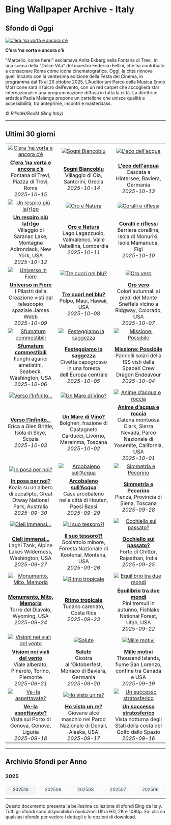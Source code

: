 # Bing Wallpaper Archive - Italy

## Sfondo di Oggi

[![C’era ‘na vorta e ancora c’è](https://www.bing.com/th?id=OHR.FontanaDiTrevi_IT-IT9781844919_UHD.jpg&pid=hp&w=2560)](https://bing.codexun.com/it/detail/20251015)

**C’era ‘na vorta e ancora c’è**

"Marcello, come here!" esclamava Anita Ekberg nella Fontana di Trevi, in una scena della "Dolce Vita" del maestro Federico Fellini, che ha contribuito a consacrare Roma come icona cinematografica. Oggi, la città rinnova quell'incanto con la ventesima edizione della Festa del Cinema, in programma dal 15 al 26 ottobre 2025. L’Auditorium Parco della Musica Ennio Morricone sarà il fulcro dell’evento, con un red carpet che accoglierà star internazionali e una programmazione diffusa in tutta la città. La direttrice artistica Paola Malanga propone un cartellone che unisce qualità e accessibilità, tra anteprime, incontri e masterclass.

*© RilindH/RooM (Bing Italy)*

---

## Ultimi 30 giorni

| | | |
|:---:|:---:|:---:|
| [![C’era ‘na vorta e ancora c’è](https://www.bing.com/th?id=OHR.FontanaDiTrevi_IT-IT9781844919_UHD.jpg&pid=hp&w=2560)](https://bing.codexun.com/it/detail/20251015) | [![Sogni Biancoblu](https://www.bing.com/th?id=OHR.OiaSantorini_IT-IT9704470316_UHD.jpg&pid=hp&w=2560)](https://bing.codexun.com/it/detail/20251014) | [![L'eco dell'acqua](https://www.bing.com/th?id=OHR.HinterseeWaterfall_IT-IT9638907457_UHD.jpg&pid=hp&w=2560)](https://bing.codexun.com/it/detail/20251013) | 
| **[C’era ‘na vorta e ancora c’è](https://bing.codexun.com/it/detail/20251015)**<br>Fontana di Trevi, Piazza di Trevi, Roma<br>*2025-10-15* | **[Sogni Biancoblu](https://bing.codexun.com/it/detail/20251014)**<br>Villaggio di Oia, Santorini, Grecia<br>*2025-10-14* | **[L'eco dell'acqua](https://bing.codexun.com/it/detail/20251013)**<br>Cascata a Hintersee, Baviera, Germania<br>*2025-10-13* | 
| [![Un respiro più la(r)go](https://www.bing.com/th?id=OHR.SaranacLake_IT-IT9519344894_UHD.jpg&pid=hp&w=2560)](https://bing.codexun.com/it/detail/20251012) | [![Oro e Natura](https://www.bing.com/th?id=OHR.LagoLagazuolo_IT-IT9428871019_UHD.jpg&pid=hp&w=2560)](https://bing.codexun.com/it/detail/20251011) | [![Coralli e riflessi](https://www.bing.com/th?id=OHR.MonurikiFiji_IT-IT0760985138_UHD.jpg&pid=hp&w=2560)](https://bing.codexun.com/it/detail/20251010) | 
| **[Un respiro più la(r)go](https://bing.codexun.com/it/detail/20251012)**<br>Villaggio di Saranac Lake, Montagne Adirondack, New York, USA<br>*2025-10-12* | **[Oro e Natura](https://bing.codexun.com/it/detail/20251011)**<br>Lago Lagazzuolo, Valmalenco, Valle Valtellina, Lombardia<br>*2025-10-11* | **[Coralli e riflessi](https://bing.codexun.com/it/detail/20251010)**<br>Barriera corallina, Isola di Monuriki, Isole Mamanuca, Figi<br>*2025-10-10* | 
| [![Universo in Fiore](https://www.bing.com/th?id=OHR.WebbPillars_IT-IT0673029544_UHD.jpg&pid=hp&w=2560)](https://bing.codexun.com/it/detail/20251009) | [![Tre cuori nel blu?](https://www.bing.com/th?id=OHR.OctopusCyanea_IT-IT0571963002_UHD.jpg&pid=hp&w=2560)](https://bing.codexun.com/it/detail/20251008) | [![Oro vero](https://www.bing.com/th?id=OHR.RidgwayAspens_IT-IT7479755416_UHD.jpg&pid=hp&w=2560)](https://bing.codexun.com/it/detail/20251007) | 
| **[Universo in Fiore](https://bing.codexun.com/it/detail/20251009)**<br>I Pilastri della Creazione visti dal telescopio spaziale James Webb<br>*2025-10-09* | **[Tre cuori nel blu?](https://bing.codexun.com/it/detail/20251008)**<br>Polpo, Maui, Hawaii, USA<br>*2025-10-08* | **[Oro vero](https://bing.codexun.com/it/detail/20251007)**<br>Colori autunnali ai piedi del Monte Sneffels vicino a Ridgway, Colorado, USA<br>*2025-10-07* | 
| [![Sfumature commestibili](https://www.bing.com/th?id=OHR.AmethystLaccaria_IT-IT7329865927_UHD.jpg&pid=hp&w=2560)](https://bing.codexun.com/it/detail/20251006) | [![Festeggiamo la saggezza](https://www.bing.com/th?id=OHR.TeacherOwl_IT-IT7269776472_UHD.jpg&pid=hp&w=2560)](https://bing.codexun.com/it/detail/20251005) | [![Missione: Possibile](https://www.bing.com/th?id=OHR.DragonEndeavour_IT-IT7184624651_UHD.jpg&pid=hp&w=2560)](https://bing.codexun.com/it/detail/20251004) | 
| **[Sfumature commestibili](https://bing.codexun.com/it/detail/20251006)**<br>Funghi agarici ametistini, Seabeck, Washington, USA<br>*2025-10-06* | **[Festeggiamo la saggezza](https://bing.codexun.com/it/detail/20251005)**<br>Civetta capogrosso in una foresta dell'Europa centrale<br>*2025-10-05* | **[Missione: Possibile](https://bing.codexun.com/it/detail/20251004)**<br>Pannelli solari della ISS visti dalla SpaceX Crew Dragon Endeavour<br>*2025-10-04* | 
| [![Verso l’Infinito...](https://www.bing.com/th?id=OHR.SkyeHeather_IT-IT9085939814_UHD.jpg&pid=hp&w=2560)](https://bing.codexun.com/it/detail/20251003) | [![Un Mare di Vino?](https://www.bing.com/th?id=OHR.ToscanaAutunno_IT-IT9368718519_UHD.jpg&pid=hp&w=2560)](https://bing.codexun.com/it/detail/20251002) | [![Anime d’acqua e roccia](https://www.bing.com/th?id=OHR.YosemiteClark_IT-IT9290949114_UHD.jpg&pid=hp&w=2560)](https://bing.codexun.com/it/detail/20251001) | 
| **[Verso l’Infinito...](https://bing.codexun.com/it/detail/20251003)**<br>Erica a Glen Brittle, Isola di Skye, Scozia<br>*2025-10-03* | **[Un Mare di Vino?](https://bing.codexun.com/it/detail/20251002)**<br>Bolgheri, frazione di Castagneto Carducci, Livorno, Maremma, Toscana<br>*2025-10-02* | **[Anime d’acqua e roccia](https://bing.codexun.com/it/detail/20251001)**<br>Catena montuosa Clark, Sierra Nevada, Parco Nazionale di Yosemite, California, USA<br>*2025-10-01* | 
| [![In posa per noi?](https://www.bing.com/th?id=OHR.EucalyptusKoala_IT-IT9137756909_UHD.jpg&pid=hp&w=2560)](https://bing.codexun.com/it/detail/20250930) | [![Arcobaleno sull’Acqua](https://www.bing.com/th?id=OHR.HoutenHouses_IT-IT9070932054_UHD.jpg&pid=hp&w=2560)](https://bing.codexun.com/it/detail/20250929) | [![Simmetria e Pecorino](https://www.bing.com/th?id=OHR.PienzaItaly_IT-IT9023162912_UHD.jpg&pid=hp&w=2560)](https://bing.codexun.com/it/detail/20250928) | 
| **[In posa per noi?](https://bing.codexun.com/it/detail/20250930)**<br>Koala su un albero di eucalipto, Great Otway National Park, Australia<br>*2025-09-30* | **[Arcobaleno sull’Acqua](https://bing.codexun.com/it/detail/20250929)**<br>Case arcobaleno nella città di Houten, Paesi Bassi<br>*2025-09-29* | **[Simmetria e Pecorino](https://bing.codexun.com/it/detail/20250928)**<br>Pienza, Provincia di Siena, Toscana<br>*2025-09-28* | 
| [![Cieli immensi...](https://www.bing.com/th?id=OHR.TankLakes_IT-IT8921224847_UHD.jpg&pid=hp&w=2560)](https://bing.codexun.com/it/detail/20250927) | [![Il suo tessoro?!](https://www.bing.com/th?id=OHR.AutumnChipmunk_IT-IT3950595643_UHD.jpg&pid=hp&w=2560)](https://bing.codexun.com/it/detail/20250926) | [![Occhiello sul passato?](https://www.bing.com/th?id=OHR.FortChittorgarh_IT-IT3892899630_UHD.jpg&pid=hp&w=2560)](https://bing.codexun.com/it/detail/20250925) | 
| **[Cieli immensi...](https://bing.codexun.com/it/detail/20250927)**<br>Laghi Tank, Alpine Lakes Wilderness, Washington, USA<br>*2025-09-27* | **[Il suo tessoro?!](https://bing.codexun.com/it/detail/20250926)**<br>Scoiattolo minore, Foresta Nazionale di Kootenai, Montana, USA<br>*2025-09-26* | **[Occhiello sul passato?](https://bing.codexun.com/it/detail/20250925)**<br>Forte di Chittor, Rajasthan, India<br>*2025-09-25* | 
| [![Monumento, Mito, Memoria](https://www.bing.com/th?id=OHR.BearLodge_IT-IT3838142385_UHD.jpg&pid=hp&w=2560)](https://bing.codexun.com/it/detail/20250924) | [![Ritmo tropicale](https://www.bing.com/th?id=OHR.ToucanForest_IT-IT3771106703_UHD.jpg&pid=hp&w=2560)](https://bing.codexun.com/it/detail/20250923) | [![Equilibrio tra due mondi](https://www.bing.com/th?id=OHR.AspenEquinox_IT-IT3698686278_UHD.jpg&pid=hp&w=2560)](https://bing.codexun.com/it/detail/20250922) | 
| **[Monumento, Mito, Memoria](https://bing.codexun.com/it/detail/20250924)**<br>Torre del Diavolo, Wyoming, USA<br>*2025-09-24* | **[Ritmo tropicale](https://bing.codexun.com/it/detail/20250923)**<br>Tucano carenato, Costa Rica<br>*2025-09-23* | **[Equilibrio tra due mondi](https://bing.codexun.com/it/detail/20250922)**<br>Pini tremuli in autunno, Fishlake National Forest, Utah, USA<br>*2025-09-22* | 
| [![Visioni nei viali del vento](https://www.bing.com/th?id=OHR.TenutaPiemonte_IT-IT3634009863_UHD.jpg&pid=hp&w=2560)](https://bing.codexun.com/it/detail/20250921) | [![Salute](https://www.bing.com/th?id=OHR.OktoberfestSwing_IT-IT3600717607_UHD.jpg&pid=hp&w=2560)](https://bing.codexun.com/it/detail/20250920) | [![Mille motivi](https://www.bing.com/th?id=OHR.ThousandIslands_IT-IT3559325500_UHD.jpg&pid=hp&w=2560)](https://bing.codexun.com/it/detail/20250919) | 
| **[Visioni nei viali del vento](https://bing.codexun.com/it/detail/20250921)**<br>Viale alberato, Pinerolo, Torino, Piemonte<br>*2025-09-21* | **[Salute](https://bing.codexun.com/it/detail/20250920)**<br>Giostra all'Oktoberfest, Monaco di Baviera, Germania<br>*2025-09-20* | **[Mille motivi](https://bing.codexun.com/it/detail/20250919)**<br>Thousand Islands, fiume San Lorenzo, confine tra Canada e USA<br>*2025-09-19* | 
| [![Ve-la aspettavate?](https://www.bing.com/th?id=OHR.GenovaPorto_IT-IT9490275029_UHD.jpg&pid=hp&w=2560)](https://bing.codexun.com/it/detail/20250918) | [![Ho visto un re?](https://www.bing.com/th?id=OHR.YoungMoose_IT-IT1966102379_UHD.jpg&pid=hp&w=2560)](https://bing.codexun.com/it/detail/20250917) | [![Un successo stratosferico](https://www.bing.com/th?id=OHR.OzoneEarth_IT-IT9452054464_UHD.jpg&pid=hp&w=2560)](https://bing.codexun.com/it/detail/20250916) | 
| **[Ve-la aspettavate?](https://bing.codexun.com/it/detail/20250918)**<br>Vista sul Porto di Genova, Genova, Liguria<br>*2025-09-18* | **[Ho visto un re?](https://bing.codexun.com/it/detail/20250917)**<br>Giovane alce maschio nel Parco Nazionale di Denali, Alaska, USA<br>*2025-09-17* | **[Un successo stratosferico](https://bing.codexun.com/it/detail/20250916)**<br>Vista notturna degli Stati della costa del Golfo dallo Spazio<br>*2025-09-16* | 


---

## Archivio Sfondi per Anno

### 2025
<div style="display: grid; grid-template-columns: repeat(auto-fit, minmax(80px, 1fr)); gap: 6px; margin: 12px 0;">
<a href="https://bing.codexun.com/it/archive/202510" style="padding: 6px 12px; font-size: 14px; border-radius: 6px; box-shadow: 0 1px 2px rgba(0,0,0,0.1); background-color: #f3f4f6; color: #374151; text-decoration: none; text-align: center; transition: background-color 0.2s ease; font-weight: 500;">202510</a>
<a href="https://bing.codexun.com/it/archive/202509" style="padding: 6px 12px; font-size: 14px; border-radius: 6px; box-shadow: 0 1px 2px rgba(0,0,0,0.1); background-color: #f9fafb; color: #374151; text-decoration: none; text-align: center; transition: background-color 0.2s ease;">202509</a>
<a href="https://bing.codexun.com/it/archive/202508" style="padding: 6px 12px; font-size: 14px; border-radius: 6px; box-shadow: 0 1px 2px rgba(0,0,0,0.1); background-color: #f9fafb; color: #374151; text-decoration: none; text-align: center; transition: background-color 0.2s ease;">202508</a>
<a href="https://bing.codexun.com/it/archive/202507" style="padding: 6px 12px; font-size: 14px; border-radius: 6px; box-shadow: 0 1px 2px rgba(0,0,0,0.1); background-color: #f9fafb; color: #374151; text-decoration: none; text-align: center; transition: background-color 0.2s ease;">202507</a>
<a href="https://bing.codexun.com/it/archive/202506" style="padding: 6px 12px; font-size: 14px; border-radius: 6px; box-shadow: 0 1px 2px rgba(0,0,0,0.1); background-color: #f9fafb; color: #374151; text-decoration: none; text-align: center; transition: background-color 0.2s ease;">202506</a>
</div>



---

Questo documento presenta la bellissima collezione di sfondi Bing da Italy. Tutti gli sfondi sono disponibili in risoluzioni Ultra HD, 2K e 1080p. Fai clic su qualsiasi sfondo per vedere i dettagli e le opzioni di download.
